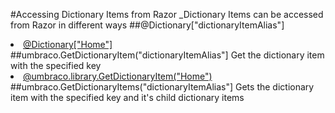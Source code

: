 #Accessing Dictionary Items from Razor
_Dictionary Items can be accessed from Razor in different ways
##@Dictionary["dictionaryItemAlias"]
        <li><a href="/">@Dictionary["Home"]</a></li>
##umbraco.GetDictionaryItem("dictionaryItemAlias"]
Get the dictionary item with the specified key
        <li><a href="/">@umbraco.library.GetDictionaryItem("Home")</a></li>
##umbraco.GetDictionaryItems("dictionaryItemAlias"]
Gets the dictionary item with the specified key and it's child dictionary items

